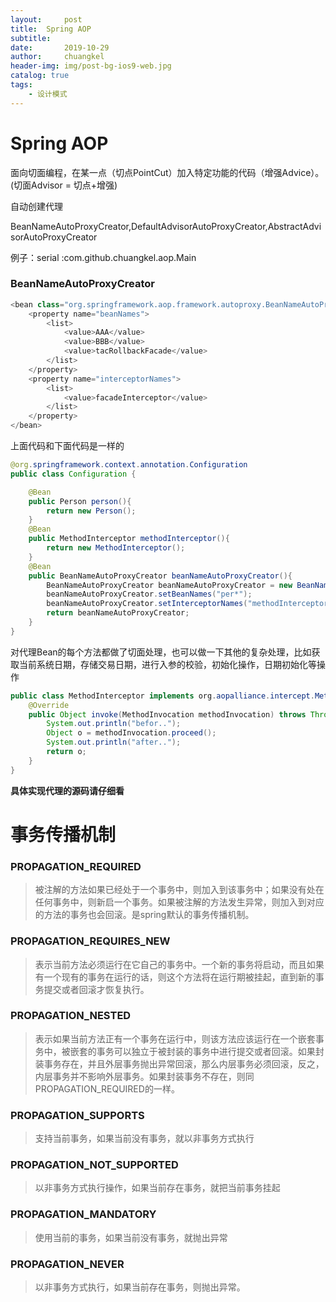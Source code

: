 ```yaml
---
layout:     post
title:	Spring AOP
subtitle: 	
date:       2019-10-29
author:     chuangkel
header-img: img/post-bg-ios9-web.jpg
catalog: true
tags:
    - 设计模式
---
```


# Spring AOP

面向切面编程，在某一点（切点PointCut）加入特定功能的代码（增强Advice）。(切面Advisor = 切点+增强)



自动创建代理 

BeanNameAutoProxyCreator,DefaultAdvisorAutoProxyCreator,AbstractAdvisorAutoProxyCreator

例子：serial :com.github.chuangkel.aop.Main

### BeanNameAutoProxyCreator

```java
<bean class="org.springframework.aop.framework.autoproxy.BeanNameAutoProxyCreator">
    <property name="beanNames">
        <list>
            <value>AAA</value>
            <value>BBB</value>
            <value>tacRollbackFacade</value>
        </list>
    </property>
    <property name="interceptorNames">
        <list>
            <value>facadeInterceptor</value>
        </list>
    </property>
</bean>
```

上面代码和下面代码是一样的



```java
@org.springframework.context.annotation.Configuration
public class Configuration {

    @Bean
    public Person person(){
        return new Person();
    }
    @Bean
    public MethodInterceptor methodInterceptor(){
        return new MethodInterceptor();
    }
    @Bean
    public BeanNameAutoProxyCreator beanNameAutoProxyCreator(){
        BeanNameAutoProxyCreator beanNameAutoProxyCreator = new BeanNameAutoProxyCreator();
        beanNameAutoProxyCreator.setBeanNames("per*");
        beanNameAutoProxyCreator.setInterceptorNames("methodInterceptor");
        return beanNameAutoProxyCreator;
    }
}
```



对代理Bean的每个方法都做了切面处理，也可以做一下其他的复杂处理，比如获取当前系统日期，存储交易日期，进行入参的校验，初始化操作，日期初始化等操作

```java
public class MethodInterceptor implements org.aopalliance.intercept.MethodInterceptor {
    @Override
    public Object invoke(MethodInvocation methodInvocation) throws Throwable {
        System.out.println("befor..");
        Object o = methodInvocation.proceed();
        System.out.println("after..");
        return o;
    }
}
```

**具体实现代理的源码请仔细看**

# 事务传播机制



### PROPAGATION_REQUIRED

> 被注解的方法如果已经处于一个事务中，则加入到该事务中；如果没有处在任何事务中，则新启一个事务。如果被注解的方法发生异常，则加入到对应的方法的事务也会回滚。是spring默认的事务传播机制。





### PROPAGATION_REQUIRES_NEW

> 表示当前方法必须运行在它自己的事务中。一个新的事务将启动，而且如果有一个现有的事务在运行的话，则这个方法将在运行期被挂起，直到新的事务提交或者回滚才恢复执行。





### PROPAGATION_NESTED

> 表示如果当前方法正有一个事务在运行中，则该方法应该运行在一个嵌套事务中，被嵌套的事务可以独立于被封装的事务中进行提交或者回滚。如果封装事务存在，并且外层事务抛出异常回滚，那么内层事务必须回滚，反之，内层事务并不影响外层事务。如果封装事务不存在，则同PROPAGATION_REQUIRED的一样。





### PROPAGATION_SUPPORTS

> 支持当前事务，如果当前没有事务，就以非事务方式执行



### PROPAGATION_NOT_SUPPORTED

> 以非事务方式执行操作，如果当前存在事务，就把当前事务挂起



### PROPAGATION_MANDATORY

> 使用当前的事务，如果当前没有事务，就抛出异常



### PROPAGATION_NEVER

> 以非事务方式执行，如果当前存在事务，则抛出异常。

